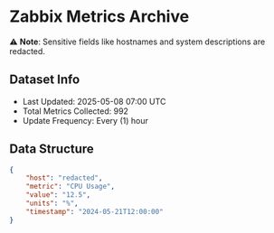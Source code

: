 # Zabbix Metrics Archive

⚠️ **Note**: Sensitive fields like hostnames and system descriptions are redacted.

## Dataset Info
- Last Updated: 2025-05-08 07:00 UTC
- Total Metrics Collected: 992
- Update Frequency: Every (1) hour

## Data Structure
```json
{
    "host": "redacted",
    "metric": "CPU Usage",
    "value": "12.5",
    "units": "%",
    "timestamp": "2024-05-21T12:00:00"
}
```

